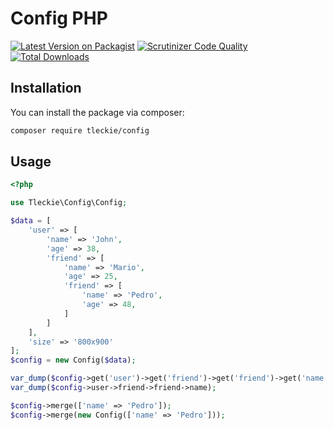 # Config PHP

[![Latest Version on Packagist](https://img.shields.io/packagist/v/tleckie/config.svg?style=flat-square)](https://packagist.org/packages/tleckie/config)
[![Scrutinizer Code Quality](https://scrutinizer-ci.com/g/teodoroleckie/config/badges/quality-score.png?b=main)](https://scrutinizer-ci.com/g/teodoroleckie/config/?branch=main)
[![Total Downloads](https://img.shields.io/packagist/dt/tleckie/config.svg?style=flat-square)](https://packagist.org/packages/tleckie/config)


## Installation

You can install the package via composer:

```bash
composer require tleckie/config
```

## Usage

```php
<?php

use Tleckie\Config\Config;

$data = [
    'user' => [
        'name' => 'John',
        'age' => 38,
        'friend' => [
            'name' => 'Mario',
            'age' => 25,
            'friend' => [
                'name' => 'Pedro',
                'age' => 48,
            ]
        ]
    ],
    'size' => '800x900'
];
$config = new Config($data);

var_dump($config->get('user')->get('friend')->get('friend')->get('name'));
var_dump($config->user->friend->friend->name);

$config->merge(['name' => 'Pedro']);
$config->merge(new Config(['name' => 'Pedro']));

```